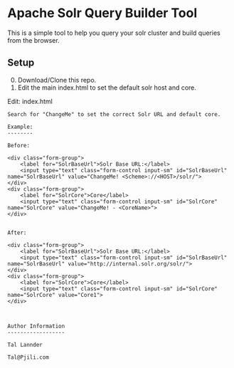 Apache Solr Query Builder Tool
==============================
This is a simple tool to help you query your solr cluster and build queries from the browser.

Setup
-----
0. Download/Clone this repo.
0. Edit the main index.html to set the default solr host and core.

Edit: index.html
```
Search for "ChangeMe" to set the correct Solr URL and default core.

Example:
--------

Before:
```
    <div class="form-group">
        <label for="SolrBaseUrl">Solr Base URL:</label>
        <input type="text" class="form-control input-sm" id="SolrBaseUrl" name="SolrBaseUrl" value="ChangeMe! <Scheme>://<HOST>/solr/">
    </div>
    <div class="form-group">
        <label for="SolrCore">Core</label>
        <input type="text" class="form-control input-sm" id="SolrCore" name="SolrCore" value="ChangeMe! - <CoreName>">
    </div>
```

After:
```
    <div class="form-group">
        <label for="SolrBaseUrl">Solr Base URL:</label>
        <input type="text" class="form-control input-sm" id="SolrBaseUrl" name="SolrBaseUrl" value="http://internal.solr.org/solr/">
    </div>
    <div class="form-group">
        <label for="SolrCore">Core</label>
        <input type="text" class="form-control input-sm" id="SolrCore" name="SolrCore" value="Core1">
    </div>

```


Author Information
------------------

Tal Lannder

Tal@Pjili.com
